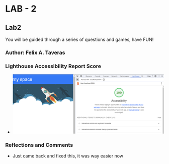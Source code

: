 # LAB - 2

## Lab2

You will be guided through a series of questions and games, have FUN!

### Author: Felix A. Taveras


### Lighthouse Accessibility Report Score

* ![LightHouse Report](img/lighthouse.png)

### Reflections and Comments

* Just came back and fixed this, it was way easier now